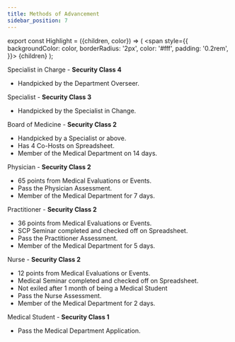 ```yaml
---
title: Methods of Advancement
sidebar_position: 7
---
```

export const Highlight = ({children, color}) => (
  <span
    style={{
      backgroundColor: color,
      borderRadius: '2px',
      color: '#fff',
      padding: '0.2rem',
    }}>
    {children}
  </span>
);

<Highlight color="#FA8072">Specialist in Charge</Highlight> - <strong>Security Class 4</strong>

- Handpicked by the Department Overseer.

<Highlight color="#303bc9">Specialist</Highlight> - <strong>Security Class 3</strong>

- Handpicked by the Specialist in Change.

<Highlight color="#ee7a00">Board of Medicine</Highlight> - <strong>Security Class 2</strong>

- Handpicked by a Specialist or above.
- Has 4 Co-Hosts on Spreadsheet.
- Member of the Medical Department on 14 days.

<Highlight color="#005a1c">Physician</Highlight> - <strong>Security Class 2</strong>

- 65 points from Medical Evaluations or Events.
- Pass the Physician Assessment.
- Member of the Medical Department for 7 days.

<Highlight color="#0d7800">Practitioner</Highlight> - <strong>Security Class 2</strong>

- 36 points from Medical Evaluations or Events.
- SCP Seminar completed and checked off on Spreadsheet.
- Pass the Practitioner Assessment.
- Member of the Medical Department for 5 days.

<Highlight color="#26a800">Nurse</Highlight> - <strong>Security Class 2</strong>

- 12 points from Medical Evaluations or Events.
- Medical Seminar completed and checked off on Spreadsheet.
- Not exiled after 1 month of being a Medical Student
- Pass the Nurse Assessment.
- Member of the Medical Department for 2 days.

<Highlight color="#00c783">Medical Student</Highlight> - <strong>Security Class 1</strong>

- Pass the Medical Department Application.